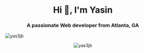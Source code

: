 <h1 align="center">Hi 👋, I'm Yasin</h1>
<h3 align="center">A passionate Web developer from Atlanta, GA</h3>

<p align="left"> <img src="https://komarev.com/ghpvc/?username=yas3jb&label=Profile%20views&color=0e75b6&style=flat" alt="yas3jb" /> </p>



<p align="center"><img align="center" src="https://github-readme-streak-stats.herokuapp.com/?user=yas3jb&" alt="yas3jb" /></p>
